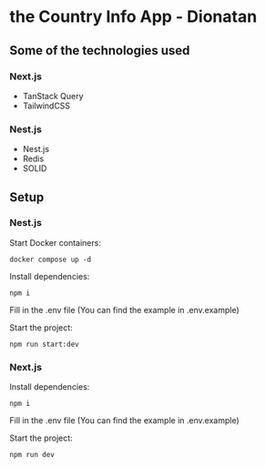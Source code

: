 # the Country Info App - Dionatan

## Some of the technologies used

### Next.js
- TanStack Query
- TailwindCSS

### Nest.js
- Nest.js
- Redis
- SOLID


## Setup

### Nest.js

Start Docker containers:
```
docker compose up -d
```

Install dependencies:
```
npm i
```

Fill in the .env file (You can find the example in .env.example)

Start the project:
```
npm run start:dev 
```

### Next.js

Install dependencies:
```
npm i
```

Fill in the .env file (You can find the example in .env.example)

Start the project:
```
npm run dev 
```
